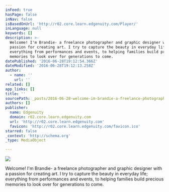```yaml
---
inFeed: true
hasPage: false
inNav: false
isBasedOnUrl: 'http://r02.core.learn.edgenuity.com/Player/'
inLanguage: null
keywords: []
description: >-
  Welcome! I'm Brandie- a freelance photographer and graphic designer with a
  passion for creating art. I try to capture the beauty in everyday life;
  everything from performances and events, to helping families build precious
  memories to look over for generations to come. 
datePublished: '2016-06-28T19:12:54.366Z'
dateModified: '2016-06-28T19:12:13.258Z'
author:
  - name: ''
    url: ''
related: []
app_links: []
title: ''
sourcePath: _posts/2016-06-28-welcome-im-brandie-a-freelance-photographer-and-graphic-d.md
authors: []
publisher:
  name: Edgenuity
  domain: r02.core.learn.edgenuity.com
  url: 'http://r02.core.learn.edgenuity.com'
  favicon: 'http://r02.core.learn.edgenuity.com/favicon.ico'
starred: false
_context: 'http://schema.org'
_type: MediaObject

---
```

![](https://imgflo.herokuapp.com/graph/vahj1ThiexotieMo/42e35dad4bff397de6fe89296573fd67/croprotate.jpg?cropheight=1048&cropwidth=1568&degrees=0&input=https%3A%2F%2Fthe-grid-user-content.s3-us-west-2.amazonaws.com%2Fbef8bd73-9d04-4898-a1f0-c5c8dc5f1452.jpg&x=0&y=0)

Welcome! I'm Brandie- a freelance photographer and graphic designer with a passion for creating art. I try to capture the beauty in everyday life; everything from performances and events, to helping families build precious memories to look over for generations to come.